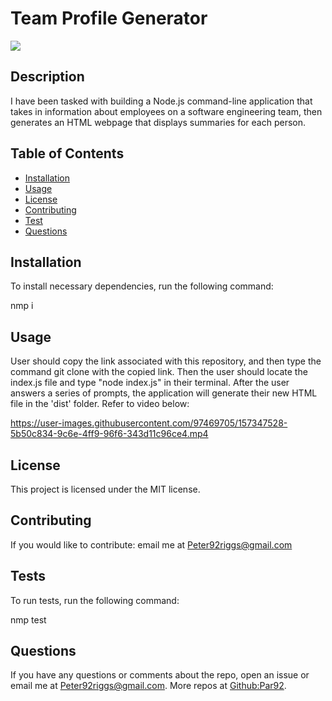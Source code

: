 # Team Profile Generator
  ![](https://img.shields.io/badge/label-MIT-green)
  ## Description 
  I have been tasked with building a Node.js command-line application that takes in information about employees on a software engineering team, then generates an HTML webpage that displays summaries for each person.

  ## Table of Contents
  * [Installation](#installation)
  * [Usage](#usage)
  * [License](#license)
  * [Contributing](#contributing)
  * [Test](#tests)
  * [Questions](#questions)

  ## Installation

  To install necessary dependencies, run the following command:

  nmp i

  ## Usage
  User should copy the link associated with this repository, and then type the command git clone with the copied link. Then the user should locate the index.js file and type "node index.js" in their terminal. After the user answers a series of prompts, the application will generate their new HTML file in the 'dist' folder. Refer to video below:
  

https://user-images.githubusercontent.com/97469705/157347528-5b50c834-9c6e-4ff9-96f6-343d11c96ce4.mp4



  ## License
  This project is licensed under the MIT license.

  ## Contributing
  If you would like to contribute:
  email me at Peter92riggs@gmail.com

  ## Tests
  To run tests, run the following command:
  
  nmp test
  
  ## Questions
  If you have any questions or comments about the repo, open an issue or email me at Peter92riggs@gmail.com.
  More repos at [Github:Par92](https://github.com/Par92).

